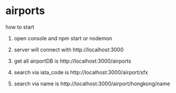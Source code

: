 # airports

how to start

1. open console and npm start or nodemon

2. server will connect with http://localhost:3000

3. get all airportDB is http://localhost:3000/airports

4. search via iata_code is http://localhost:3000/airport/sfx

5. search via name is http://localhost:3000/airport/hongkong/name 

